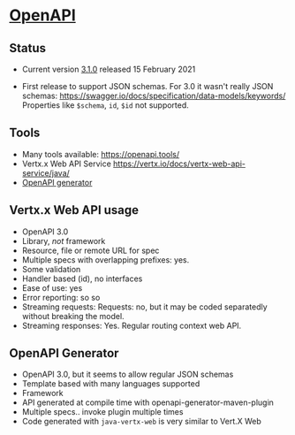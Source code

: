 # [OpenAPI](https://www.openapis.org/)

## Status

 * Current version [3.1.0](https://spec.openapis.org/oas/v3.1.0)
   released 15 February 2021

 * First release to support JSON schemas. For 3.0 it wasn't really JSON schemas:
   https://swagger.io/docs/specification/data-models/keywords/
   Properties like `$schema`, `id`, `$id` not supported.

## Tools

 * Many tools available: https://openapi.tools/
 * Vertx.x Web API Service  https://vertx.io/docs/vertx-web-api-service/java/
 * [OpenAPI generator](https://openapi-generator.tech/)

## Vertx.x Web API usage

 * OpenAPI 3.0
 * Library, *not* framework
 * Resource, file or remote URL for spec
 * Multiple specs with overlapping prefixes: yes.
 * Some validation
 * Handler based (id), no interfaces
 * Ease of use: yes
 * Error reporting: so so
 * Streaming requests: Requests: no, but it may be coded separatedly without breaking the model.
 * Streaming responses: Yes. Regular routing context web API.

## OpenAPI Generator

 * OpenAPI 3.0, but it seems to allow regular JSON schemas
 * Template based with many languages supported
 * Framework
 * API generated at compile time with openapi-generator-maven-plugin
 * Multiple specs.. invoke plugin multiple times
 * Code generated with `java-vertx-web` is very similar to Vert.X Web





